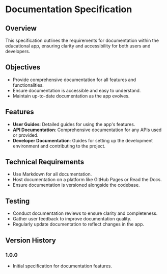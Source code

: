 # Documentation Specification

## Overview

This specification outlines the requirements for documentation within the educational app, ensuring clarity and accessibility for both users and developers.

## Objectives

- Provide comprehensive documentation for all features and functionalities.
- Ensure documentation is accessible and easy to understand.
- Maintain up-to-date documentation as the app evolves.

## Features

- **User Guides**: Detailed guides for using the app's features.
- **API Documentation**: Comprehensive documentation for any APIs used or provided.
- **Developer Documentation**: Guides for setting up the development environment and contributing to the project.

## Technical Requirements

- Use Markdown for all documentation.
- Host documentation on a platform like GitHub Pages or Read the Docs.
- Ensure documentation is versioned alongside the codebase.

## Testing

- Conduct documentation reviews to ensure clarity and completeness.
- Gather user feedback to improve documentation quality.
- Regularly update documentation to reflect changes in the app.

## Version History

### 1.0.0
- Initial specification for documentation features. 